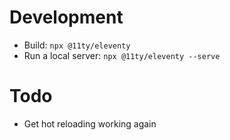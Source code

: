 # Development

* Build: `npx @11ty/eleventy`
* Run a local server: `npx @11ty/eleventy --serve`

# Todo
- Get hot reloading working again